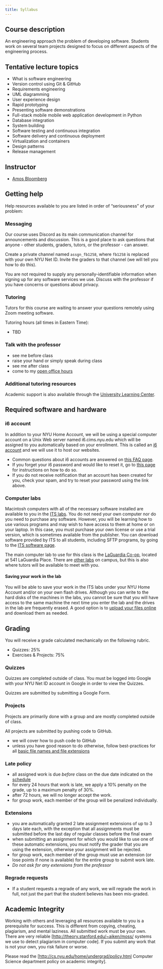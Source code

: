 ```yaml
---
title: Syllabus
---
```


## Course description

An engineering approach the problem of developing software. Students work on several team projects designed to focus on different aspects of the engineering process.

## Tentative lecture topics

- What is software engineering
- Version control using Git & GitHub
- Requirements engineering
- UML diagramming
- User experience design
- Rapid prototyping
- Presenting software demonstrations
- Full-stack mobile mobile web application development in Python
- Database integration
- System building
- Software testing and continuous integration
- Software delivery and continuous deployment
- Virtualization and containers
- Design patterns
- Release management

## Instructor

- [Amos Bloomberg](https://amosbloomberg.com)

## Getting help

Help resources available to you are listed in order of “seriousness” of your problem:

### Messaging

Our course uses Discord as its main communication channel for announcements and discussion. This is a good place to ask questions that anyone - other students, graders, tutors, or the professor - can answer.

Create a private channel named `assgn_fb1258`, where `fb1258` is replaced with your own NYU Net ID. Invite the graders to that channel (we will tell you how to do this).

You are not required to supply any personally-identifiable information when signing up for any software services we use. Discuss with the professor if you have concerns or questions about privacy.

### Tutoring

Tutors for this course are waiting to answer your questions remotely using Zoom meeting software.

Tutoring hours (all times in Eastern Time):

- TBD

### Talk with the professor

- see me before class
- raise your hand or simply speak during class
- see me after class
- come to my [open office hours](/me/cv/#contact-info)

### Additional tutoring resources

Academic support is also available through the [University Learning Center](http://www.nyu.edu/ulc).

## Required software and hardware

### i6 account

In addition to your NYU Home Account, we will be using a special computer account on a Unix Web server named i6.cims.nyu.edu which will be assigned to you automatically based on your enrollment. This is called an [i6 account](http://cims.nyu.edu/webapps/content/systems/resources/i6) and we will use it to host our websites.

- Common questions about i6 accounts are answered on [this FAQ page](https://cims.nyu.edu/webapps/content/systems/resources/i6/faq).
- If you forget your i6 password and would like to reset it, go to [this page](https://cims.nyu.edu/webapps/content/systems/resources/i6/resetpassword) for instructions on how to do so.
- If you do not receive notification that an account has been created for you, check your spam, and try to reset your password using the link above.

### Computer labs

Macintosh computers with all of the necessary software installed are available to you in the [ITS labs](http://www.nyu.edu/its/labs/). You do not need your own computer nor do you need to purchase any software. However, you will be learning how to use various programs and may wish to have access to them at home or on your laptop. In this case, you must purchase your own license or use a trial version, which is sometimes available from the publisher. You can download software provided by ITS to all students, including SFTP programs, by going to the [ITS software page](https://www.nyu.edu/its/software/).

The main computer lab to use for this class is the [LaGuardia Co-op](http://www.nyu.edu/life/information-technology/locations-and-facilities/student-technology-centers/laguardia-co-op.html), located at 541 LaGuardia Place. There are [other labs](http://www.nyu.edu/its/labs/) on campus, but this is also where tutors will be available to meet with you.

#### Saving your work in the lab

You will be able to save your work in the ITS labs under your NYU Home Account and/or on your own flash drives. Although you can write to the hard disks of the machines in the labs, you cannot be sure that you will have access to the same machine the next time you enter the lab and the drives in the lab are frequently erased. A good option is to [upload your files online](https://knowledge.kitchen/mediawiki/Transfer_files_to_the_i6_web_server) and download them as needed.

## Grading

You will receive a grade calculated mechanically on the following rubric.

- Quizzes: 25%
- Exercises & Projects: 75%

### Quizzes

Quizzes are completed outside of class. You must be logged into Google with your NYU Net ID account in Google in order to view the Quizzes.

Quizzes are submitted by submitting a Google Form.

### Projects

Projects are primarily done with a group and are mostly completed outside of class.

All projects are submitted by pushing code to GitHub.

- we will cover how to push code to GitHub
- unless you have good reason to do otherwise, follow best-practices for all [basic file names and file extensions](/content/courses/intro-to-programming/basic-computer-concepts/#file-names)

### Late policy

- all assigned work is due _before_ class on the due date indicated on the [schedule](/)
- for every 24 hours that work is late, we apply a 10% penalty on the grade, up to a maximum penalty of 30%.
- after 72 hours, we will no longer accept the work.
- for group work, each member of the group will be penalized individually.

### Extensions

- you are automatically granted 2 late assignment extensions of up to 3 days late each, with the exception that all assignments must be submitted before the last day of regular classes before the final exam
- when submitting an assignment for which you would like to use one of these automatic extensions, you must notify the grader that you are using the extension, otherwise your assignment will be rejected.
- for group work, each member of the group must use an extension (or lose points if none is available) for the entire group to submit work late.
- _Do not ask for any extensions from the professor_

### Regrade requests

- If a student requests a regrade of any work, we will regrade the work in full, not just the part that the student believes has been mis-graded.

## Academic Integrity

Working with others and leveraging all resources available to you is a prerequisite for success. This is different from copying, cheating, plagiarism, and mental laziness. All submitted work must be your own. There are very reliable [http://theory.stanford.edu/~aiken/moss/ systems we use to detect plagiarism in computer code]. If you submit any work that is not your own, you risk failure or worse.

Please read the [http://cs.nyu.edu/home/undergrad/policy.html Computer Science department policy on academic integrity].
